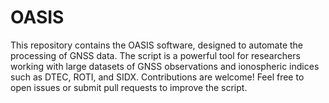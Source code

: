 # OASIS
This repository contains the OASIS software, designed to automate the processing of GNSS data. The script is a powerful tool for researchers working with large datasets of GNSS observations and ionospheric indices such as DTEC, ROTI, and SIDX. Contributions are welcome! Feel free to open issues or submit pull requests to improve the script.
